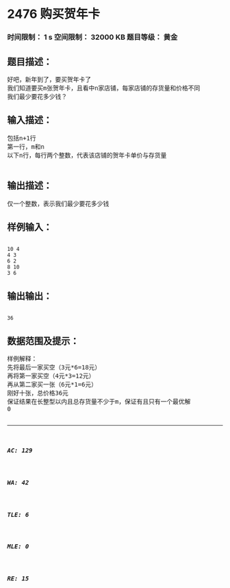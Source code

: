 # 2476 购买贺年卡   
### 时间限制： 1 s     空间限制： 32000 KB     题目等级： 黄金  
## 题目描述：  

<pre>
好吧，新年到了，要买贺年卡了
我们知道要买m张贺年卡，且看中n家店铺，每家店铺的存货量和价格不同
我们最少要花多少钱？
</pre>
  
  
## 输入描述：  

<pre>
包括n+1行
第一行，m和n
以下n行，每行两个整数，代表该店铺的贺年卡单价与存货量
 
</pre>
  
  
## 输出描述：  

<pre>
仅一个整数，表示我们最少要花多少钱
</pre>
  
  
## 样例输入：  

<pre><code>
10 4
4 3
6 2
8 10
3 6
</code></pre>
  
  
## 输出输出：  

<pre><code>
36
</code></pre>
  
  
## 数据范围及提示：  

<pre>
样例解释：
先将最后一家买空（3元*6=18元）
再将第一家买空（4元*3=12元）
再从第二家买一张（6元*1=6元）
刚好十张，总价格36元
保证结果在长整型以内且总存货量不少于m，保证有且只有一个最优解
0<m,n<=1000
</pre>
  
  
***  

##### AC: 129  
##### WA: 42  
##### TLE: 6  
##### MLE: 0  
##### RE: 15  

